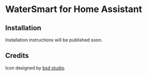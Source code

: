 # WaterSmart for Home Assistant

## Installation

Installation instructions will be published soon.

## Credits

Icon designed by [bsd studio][bsd-attribution].

[bsd-attribution]: https://thenounproject.com/creator/nesterenko.ruslan
